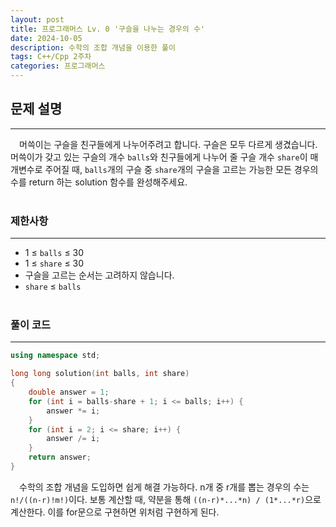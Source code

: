 ```yaml
---
layout: post
title: 프로그래머스 Lv. 0 '구슬을 나누는 경우의 수'
date: 2024-10-05
description: 수학의 조합 개념을 이용한 풀이
tags: C++/Cpp 2주차
categories: 프로그래머스
---
```


## 문제 설명
---
&emsp;머쓱이는 구슬을 친구들에게 나누어주려고 합니다. 구슬은 모두 다르게 생겼습니다. 머쓱이가 갖고 있는 구슬의 개수 `balls`와 친구들에게 나누어 줄 구슬 개수 `share`이 매개변수로 주어질 때, `balls`개의 구슬 중 `share`개의 구슬을 고르는 가능한 모든 경우의 수를 return 하는 solution 함수를 완성해주세요.<br><br>

### 제한사항
---
- 1 ≤ `balls` ≤ 30
- 1 ≤ `share` ≤ 30
- 구슬을 고르는 순서는 고려하지 않습니다.
- `share` ≤ `balls`<br><br>

### 풀이 코드
---
```cpp
using namespace std;

long long solution(int balls, int share)
{
    double answer = 1;
    for (int i = balls-share + 1; i <= balls; i++) {
        answer *= i;
    }
    for (int i = 2; i <= share; i++) {
        answer /= i;
    }
    return answer;
}
```
&emsp;수학의 조합 개념을 도입하면 쉽게 해결 가능하다. n개 중 r개를 뽑는 경우의 수는 `n!/((n-r)!m!)`이다. 보통 계산할 때, 약분을 통해 `((n-r)*...*n) / (1*...*r)`으로 계산한다. 이를 for문으로 구현하면 위처럼 구현하게 된다.